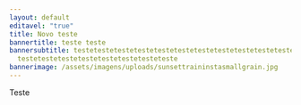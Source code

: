 ```yaml
---
layout: default
editavel: "true"
title: Novo teste
bannertitle: teste teste
bannersubtitle: testetestetestetestetestetestetestetestetestetestetestetestetestetestetestetestetesteteste
  testetestetestetestetestetestetesteteste
bannerimage: /assets/imagens/uploads/sunsettraininstasmallgrain.jpg
---
```

Teste